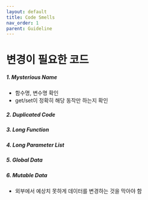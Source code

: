 ```yaml
---
layout: default
title: Code Smells
nav_order: 1
parent: Guideline
---
```


# 변경이 필요한 코드
##### 1. Mysterious Name
* 함수명, 변수명 확인
* get/set이 정확히 해당 동작만 하는지 확인

##### 2. Duplicated Code

##### 3. Long Function

##### 4. Long Parameter List

##### 5. Global Data

##### 6. Mutable Data
* 외부에서 예상치 못하게 데이터를 변경하는 것을 막아야 함
